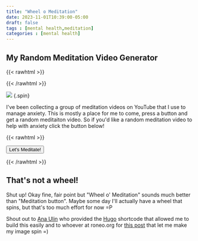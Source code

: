 ```yaml
---
title: "Wheel o Meditation"
date: 2023-11-01T10:39:00-05:00
draft: false
tags : [mental health,meditation]
categories : [mental health]
---
```


## My Random Meditation Video Generator
{{< rawhtml >}}
<style>
@-webkit-keyframes rotate {
  from {
    -webkit-transform: rotate(360deg);
  }
  to { 
    -webkit-transform: rotate(0deg);
  }
}

.spin {
    -webkit-animation-name:            rotate; 
    -webkit-animation-duration:        2.0s; 
    -webkit-animation-iteration-count: infinite;
    -webkit-animation-timing-function: linear;
	max-width: 200px;
	height: auto;
}
</style>
{{< /rawhtml >}}

![](/images/wheel2.png ) 
{.spin}

I've been collecting a group of meditation videos on YouTube that I use to manage anxiety. This is mostly a place for me to come, press a button and get a random meditaiton video.
So if you'd like a random meditation video to help with anxiety click the button below!

{{< rawhtml >}}



<script>
	const pages = [];
	pages.push("https://www.youtube.com/watch?v=aG6JbaAPQd4");
	pages.push("https://www.youtube.com/watch?v=BFqs75OW-7I");
	pages.push("https://www.youtube.com/watch?v=LLeqY9ingRY");
	pages.push("https://www.youtube.com/watch?v=lVx3mFxML80");
	pages.push("https://www.youtube.com/watch?v=O-6f5wQXSu8");
	pages.push("https://www.youtube.com/watch?v=pBoAquxhspA");
	pages.push("https://www.youtube.com/watch?v=rG_mpEJcOtg");
	pages.push("https://www.youtube.com/watch?v=syx3a1_LeFo");
	pages.push("https://www.youtube.com/watch?v=Xl_B45DpMLU");
	pages.push("https://www.youtube.com/watch?v=xwPpafaq6aQ");
	pages.push("https://www.youtube.com/watch?v=YF_P1ZzYgjA");
	pages.push("https://www.youtube.com/watch?v=z6X5oEIg6Ak");
	pages.push("https://www.youtube.com/watch?v=ZToicYcHIOU");
	pages.push("https://youtu.be/XkkxNN4SSO4?si=iW_wJxymTiI1P3AU");
	
	function g() {
		var n = Math.floor(Math.random() * pages.length) 
		//alert(n)
		var url = pages[n];
		console.log("selected file #"+n+" url:"+url)
		//alert(url);
		window.open(url, '_blank');
	}
</script>

<button type="button" onclick="javascript:g();">Let's Meditate!</button>


{{< /rawhtml >}}

## That's not a wheel!

Shut up! Okay fine, fair point but "Wheel o' Meditation" sounds much better than "Meditation button". Maybe some day I'll actually have a wheel that spins, but that's too much effort for now =P 

Shout out to [Ana Ulin](https://anaulin.org/blog/hugo-raw-html-shortcode/) who provided the [Hugo](https://gohugo.io/) shortcode that allowed me to build this easily 
and to whoever at roneo.org for [this post](https://roneo.org/en/hugo-custom-css-classes-images-markdown-attributes/) that let me make my image spin =)

